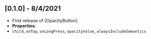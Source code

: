 ## [0.1.0] - 8/4/2021
 - First release of [OpacityButton] 
 - **Properties**:
 - `child`, `onTap`, `onLongPress`, `opacityValue`, `alwaysIncludeSemantics` 
